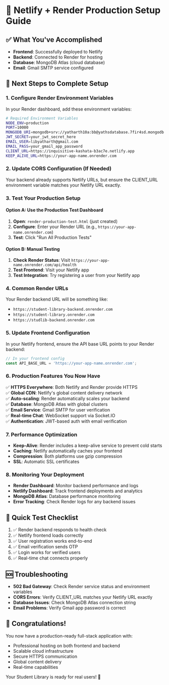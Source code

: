 # 🚀 Netlify + Render Production Setup Guide

## ✅ What You've Accomplished
- **Frontend**: Successfully deployed to Netlify
- **Backend**: Connected to Render for hosting
- **Database**: MongoDB Atlas (cloud database)
- **Email**: Gmail SMTP service configured

## 🔧 Next Steps to Complete Setup

### 1. Configure Render Environment Variables
In your Render dashboard, add these environment variables:

```bash
# Required Environment Variables
NODE_ENV=production
PORT=10000
MONGODB_URI=mongodb+srv://yatharth10a:bb@yathsdatabase.7fir4sd.mongodb.net/studentLibrary
JWT_SECRET=your_jwt_secret_here
EMAIL_USER=libyatharth@gmail.com
EMAIL_PASS=your_gmail_app_password
CLIENT_URL=https://inquisitive-kashata-b3ac7e.netlify.app
KEEP_ALIVE_URL=https://your-app-name.onrender.com
```

### 2. Update CORS Configuration (If Needed)
Your backend already supports Netlify URLs, but ensure the CLIENT_URL environment variable matches your Netlify URL exactly.

### 3. Test Your Production Setup

#### Option A: Use the Production Test Dashboard
1. **Open**: `render-production-test.html` (just created)
2. **Configure**: Enter your Render URL (e.g., `https://your-app-name.onrender.com`)
3. **Test**: Click "Run All Production Tests"

#### Option B: Manual Testing
1. **Check Render Status**: Visit `https://your-app-name.onrender.com/api/health`
2. **Test Frontend**: Visit your Netlify app
3. **Test Integration**: Try registering a user from your Netlify app

### 4. Common Render URLs
Your Render backend URL will be something like:
- `https://student-library-backend.onrender.com`
- `https://student-library.onrender.com`
- `https://studlib-backend.onrender.com`

### 5. Update Frontend Configuration
In your Netlify frontend, ensure the API base URL points to your Render backend:

```javascript
// In your frontend config
const API_BASE_URL = 'https://your-app-name.onrender.com';
```

### 6. Production Features You Now Have
✅ **HTTPS Everywhere**: Both Netlify and Render provide HTTPS  
✅ **Global CDN**: Netlify's global content delivery network  
✅ **Auto-scaling**: Render automatically scales your backend  
✅ **Database**: MongoDB Atlas with global clusters  
✅ **Email Service**: Gmail SMTP for user verification  
✅ **Real-time Chat**: WebSocket support via Socket.IO  
✅ **Authentication**: JWT-based auth with email verification  

### 7. Performance Optimization
- **Keep-Alive**: Render includes a keep-alive service to prevent cold starts
- **Caching**: Netlify automatically caches your frontend
- **Compression**: Both platforms use gzip compression
- **SSL**: Automatic SSL certificates

### 8. Monitoring Your Deployment
- **Render Dashboard**: Monitor backend performance and logs
- **Netlify Dashboard**: Track frontend deployments and analytics
- **MongoDB Atlas**: Database performance monitoring
- **Error Tracking**: Check Render logs for any backend issues

## 🎯 Quick Test Checklist
1. ✅ Render backend responds to health check
2. ✅ Netlify frontend loads correctly
3. ✅ User registration works end-to-end
4. ✅ Email verification sends OTP
5. ✅ Login works for verified users
6. ✅ Real-time chat connects properly

## 🆘 Troubleshooting
- **502 Bad Gateway**: Check Render service status and environment variables
- **CORS Errors**: Verify CLIENT_URL matches your Netlify URL exactly
- **Database Issues**: Check MongoDB Atlas connection string
- **Email Problems**: Verify Gmail app password is correct

## 🎉 Congratulations!
You now have a production-ready full-stack application with:
- Professional hosting on both frontend and backend
- Scalable cloud infrastructure
- Secure HTTPS communication
- Global content delivery
- Real-time capabilities

Your Student Library is ready for real users! 🚀
